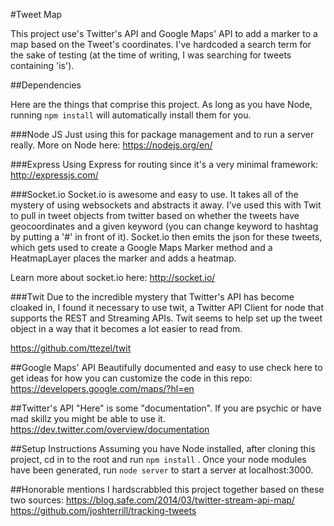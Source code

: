#Tweet Map

This project use's Twitter's API and Google Maps' API to add a marker to a map based on the Tweet's coordinates. I've hardcoded a search term for the sake of testing (at the time of writing, I was searching for tweets containing 'is'). 

##Dependencies

Here are the things that comprise this project. As long as you have Node, running ```npm install``` will automatically install them for you. 

###Node JS
Just using this for package management and to run a server really. More on Node here: https://nodejs.org/en/

###Express
Using Express for routing since it's a very minimal framework: http://expressjs.com/

###Socket.io
Socket.io is awesome and easy to use. It takes all of the mystery of using websockets and abstracts it away. I've used this with Twit to pull in tweet objects from twitter based on whether the tweets have geocoordinates and a given keyword (you can change keyword to hashtag by putting a '#' in front of it). Socket.io then emits the json for these tweets, which gets used to create a Google Maps Marker method and a HeatmapLayer places the marker and adds a heatmap. 

Learn more about socket.io here: http://socket.io/

###Twit
Due to the incredible mystery that Twitter's API has become cloaked in, I found it necessary to use twit, a Twitter API Client for node that supports the REST and Streaming APIs. Twit seems to help set up the tweet object in a way that it becomes a lot easier to read from. 

https://github.com/ttezel/twit

##Google Maps' API
Beautifully documented and easy to use check here to get ideas for how you can customize the code in this repo: https://developers.google.com/maps/?hl=en

##Twitter's API
"Here" is some "documentation". If you are psychic or have mad skillz you might be able to use it. https://dev.twitter.com/overview/documentation

##Setup Instructions
Assuming you have Node installed, after cloning this project, cd in to the root and run ```npm install``` . Once your node modules have been generated, run ```node server``` to start a server at localhost:3000. 

##Honorable mentions
I hardscrabbled this project together based on these two sources:
https://blog.safe.com/2014/03/twitter-stream-api-map/
https://github.com/joshterrill/tracking-tweets

